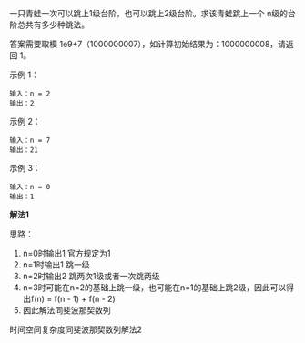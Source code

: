 一只青蛙一次可以跳上1级台阶，也可以跳上2级台阶。求该青蛙跳上一个 n级的台阶总共有多少种跳法。

答案需要取模 1e9+7（1000000007），如计算初始结果为：1000000008，请返回 1。

示例 1：
```
输入：n = 2
输出：2
```
示例 2：
```
输入：n = 7
输出：21
```
示例 3：
```
输入：n = 0
输出：1
```

**解法1**

思路：
1. n=0时输出1 官方规定为1
2. n=1时输出1 跳一级
3. n=2时输出2 跳两次1级或者一次跳两级
4. n=3时可能在n=2的基础上跳一级，也可能在n=1的基础上跳2级，因此可以得出f(n) = f(n - 1) + f(n - 2)
5. 因此解法同斐波那契数列

时间空间复杂度同斐波那契数列解法2